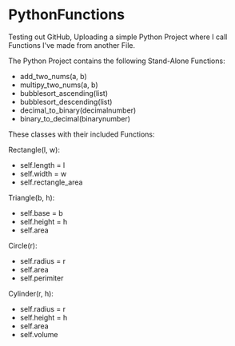 # PythonFunctions
Testing out GitHub, Uploading a simple Python Project where I call Functions I've made from another File.

The Python Project contains the following Stand-Alone Functions:

- add_two_nums(a, b)
- multipy_two_nums(a, b)
- bubblesort_ascending(list)
- bubblesort_descending(list)
- decimal_to_binary(decimalnumber)
- binary_to_decimal(binarynumber)

These classes with their included Functions:

Rectangle(l, w):
- self.length = l
- self.width = w
- self.rectangle_area

Triangle(b, h):
- self.base = b
- self.height = h
- self.area

Circle(r):
- self.radius = r
- self.area
- self.perimiter

Cylinder(r, h):
- self.radius = r
- self.height = h
- self.area
- self.volume


